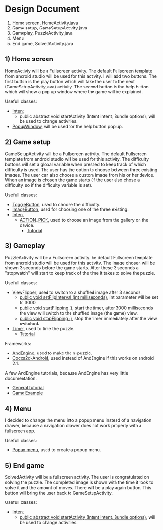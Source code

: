 Design Document
=======

1. Home screen, HomeActivity.java
2. Game setup, GameSetupActivity.java
3. Gameplay, PuzzleActivity.java
4. Menu
5. End game, SolvedActivity.java


## 1) Home screen
HomeActiviy will be a Fullscreen activity. The default Fullscreen template from android studio will be used for this activity. I will add two buttons. The first button is the play button which will take the user to the next (GameSetupActivity.java) activity. The second button is the help button which will show a pop up window where the game will be explained.

Usefull classes:
* [Intent](http://developer.android.com/reference/android/content/Intent.html)
  * [public abstract void startActivity (Intent intent, Bundle options)](http://developer.android.com/reference/android/content/Context.html#startActivity(android.content.Intent)), will be used to change activities.
* [PopupWindow](http://developer.android.com/reference/android/widget/PopupWindow.html), will be used for the help button pop up.

## 2) Game setup
GameSetupActivity will be a Fullscreen activity. The default Fullscreen template from android studio will be used for this activity. The difficulty buttons will set a global variable when pressed to keep track of which difficulty is used.
The user has the option to choose between three existing images. The user can also choose a custom image from his or her device. When an image is chosen the game starts (if the user also chose a difficulty, so if the difficulty variable is set).

Usefull classes:
* [ToggleButton](http://developer.android.com/reference/android/widget/ToggleButton.html), used to choose the difficulty.
* [ImageButton](http://developer.android.com/reference/android/widget/ImageButton.html), used for choosing one of the three existing. 
* [Intent](http://developer.android.com/reference/android/content/Intent.html)
  * [ACTION_PICK](http://developer.android.com/reference/android/content/Intent.html#ACTION_PICK), used to choose an image from the gallery on the device.
    * [Tutorial](http://sudhanshuvinodgupta.blogspot.nl/2012/07/using-intentactionpick.html)

## 3) Gameplay
PuzzleActivity will be a Fullscreen activity. he default Fullscreen template from android studio will be used for this activity. The image chosen will be shown 3 seconds before the game starts. After these 3 seconds a "stopwatch" will start to keep track of the time it takes to solve the puzzle.

Usefull classes:
* [ViewFlipper](http://developer.android.com/reference/android/widget/ViewFlipper.html), used to switch to a shuffled image after 3 seconds.
  * [public void setFlipInterval (int milliseconds)](http://developer.android.com/reference/android/widget/ViewFlipper.html#setFlipInterval(int)), int parameter will be set to 3000
  * [public void startFlipping ()](http://developer.android.com/reference/android/widget/ViewFlipper.html#startFlipping()), start the timer, after 3000 milliseconds the view will switch to the shuffled image (the game) view.
  * [public void stopFlipping ()](http://developer.android.com/reference/android/widget/ViewFlipper.html#stopFlipping()), stop the timer immediately after the view switched.
* [Timer](http://developer.android.com/reference/java/util/Timer.html), used to time the puzzle.
  * [Tutorial](http://stackoverflow.com/questions/4597690/android-timer-how)

Frameworks:
* [AndEngine](https://github.com/nicolasgramlich/AndEngine), used to make the n-puzzle.
* [Cocos2d-Android](http://www.cocos2d-x.org/), used instead of AndEngine if this works on android 2.1.

A few AndEngine tutorials, because AndEngine has very little documentation.
* [General tutorial](http://android.kul.is/p/list-of-tutorials.html)
* [Game Example](http://www.matim-dev.com/full-game-tutorial---part-1.html)

## 4) Menu
I decided to change the menu into a popup menu instead of a navigation drawer, because a navigation drawer does not work properly with a fullscreen app.

Usefull classes:
* [Popup menu](http://developer.android.com/reference/android/widget/PopupMenu.html), used to create a popup menu.


## 5) End game
SolvedActivity will be a fullscreen activity. The user is congratulated on solving the puzzle. The completed image is shown with the time it took to solve it and the amount of moves. There will be a play again button. This button will bring the user back to GameSetupActivity.

Usefull classes:
* [Intent](http://developer.android.com/reference/android/content/Intent.html)
  * [public abstract void startActivity (Intent intent, Bundle options)](http://developer.android.com/reference/android/content/Context.html#startActivity(android.content.Intent)), will be used to change activities.

